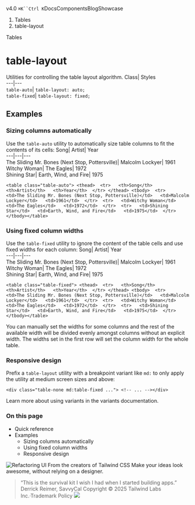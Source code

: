 v4.0
`⌘K``Ctrl K`DocsComponentsBlogShowcase
  1. Tables
  2. table-layout


Tables
# table-layout
Utilities for controlling the table layout algorithm.
Class| Styles  
---|---  
`table-auto`| `table-layout: auto;`  
`table-fixed`| `table-layout: fixed;`  
## Examples
### Sizing columns automatically
Use the `table-auto` utility to automatically size table columns to fit the contents of its cells:
Song| Artist| Year  
---|---|---  
The Sliding Mr. Bones (Next Stop, Pottersville)| Malcolm Lockyer| 1961  
Witchy Woman| The Eagles| 1972  
Shining Star| Earth, Wind, and Fire| 1975  
```
<table class="table-auto"> <thead>  <tr>   <th>Song</th>   <th>Artist</th>   <th>Year</th>  </tr> </thead> <tbody>  <tr>   <td>The Sliding Mr. Bones (Next Stop, Pottersville)</td>   <td>Malcolm Lockyer</td>   <td>1961</td>  </tr>  <tr>   <td>Witchy Woman</td>   <td>The Eagles</td>   <td>1972</td>  </tr>  <tr>   <td>Shining Star</td>   <td>Earth, Wind, and Fire</td>   <td>1975</td>  </tr> </tbody></table>
```

### Using fixed column widths
Use the `table-fixed` utility to ignore the content of the table cells and use fixed widths for each column:
Song| Artist| Year  
---|---|---  
The Sliding Mr. Bones (Next Stop, Pottersville)| Malcolm Lockyer| 1961  
Witchy Woman| The Eagles| 1972  
Shining Star| Earth, Wind, and Fire| 1975  
```
<table class="table-fixed"> <thead>  <tr>   <th>Song</th>   <th>Artist</th>   <th>Year</th>  </tr> </thead> <tbody>  <tr>   <td>The Sliding Mr. Bones (Next Stop, Pottersville)</td>   <td>Malcolm Lockyer</td>   <td>1961</td>  </tr>  <tr>   <td>Witchy Woman</td>   <td>The Eagles</td>   <td>1972</td>  </tr>  <tr>   <td>Shining Star</td>   <td>Earth, Wind, and Fire</td>   <td>1975</td>  </tr> </tbody></table>
```

You can manually set the widths for some columns and the rest of the available width will be divided evenly amongst columns without an explicit width. The widths set in the first row will set the column width for the whole table.
### Responsive design
Prefix a `table-layout` utility with a breakpoint variant like `md:` to only apply the utility at medium screen sizes and above:
```
<div class="table-none md:table-fixed ..."> <!-- ... --></div>
```

Learn more about using variants in the variants documentation.
### On this page
  * Quick reference
  * Examples
    * Sizing columns automatically
    * Using fixed column widths
    * Responsive design


![Refactoring UI](https://tailwindcss.com/_next/image?url=%2F_next%2Fstatic%2Fmedia%2Fbook-promo.27d91093.png&w=256&q=75)
From the creators of Tailwind CSS
Make your ideas look awesome, without relying on a designer.
> “This is the survival kit I wish I had when I started building apps.”
> Derrick Reimer, SavvyCal
Copyright © 2025 Tailwind Labs Inc.·Trademark Policy
![](https://cdn.usefathom.com/?h=https%3A%2F%2Ftailwindcss.com&p=%2Fdocs%2Ftable-layout&r=&sid=PMFMDJGK&qs=%7B%7D&cid=13069881)
